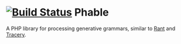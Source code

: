 [![Build Status](https://travis-ci.org/4026/phable.svg)](https://travis-ci.org/4026/phable)
Phable
==========

A PHP library for processing generative grammars, similar to [Rant](https://github.com/TheBerkin/Rant) and [Tracery](https://github.com/galaxykate/tracery).
